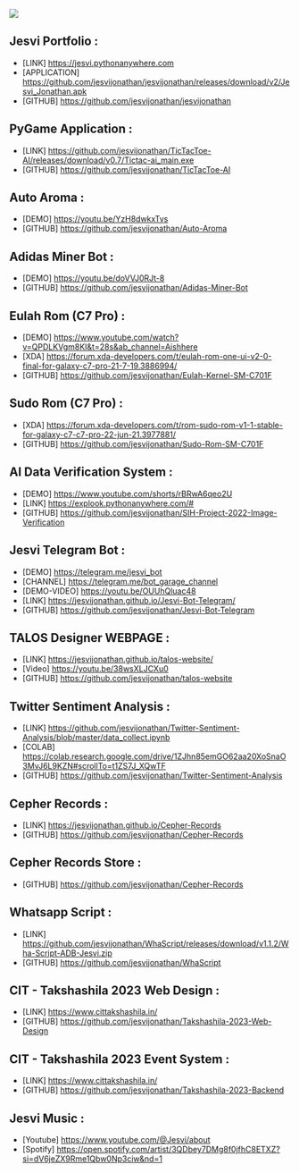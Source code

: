 

![](https://komarev.com/ghpvc/?username=jesvi)


## Jesvi Portfolio :<br>
* [LINK] https://jesvi.pythonanywhere.com
* [APPLICATION] https://github.com/jesvijonathan/jesvijonathan/releases/download/v2/Jesvi_Jonathan.apk
* [GITHUB] https://github.com/jesvijonathan/jesvijonathan

## PyGame Application : 
* [LINK] https://github.com/jesvijonathan/TicTacToe-AI/releases/download/v0.7/Tictac-ai_main.exe
* [GITHUB] https://github.com/jesvijonathan/TicTacToe-AI


## Auto Aroma :
* [DEMO] https://youtu.be/YzH8dwkxTvs
* [GITHUB] https://github.com/jesvijonathan/Auto-Aroma

## Adidas Miner Bot :
* [DEMO] https://youtu.be/doVVJ0RJt-8
* [GITHUB] https://github.com/jesvijonathan/Adidas-Miner-Bot


## Eulah Rom (C7 Pro) :
* [DEMO] https://www.youtube.com/watch?v=QPDLKVgm8KI&t=28s&ab_channel=Aishhere
* [XDA] https://forum.xda-developers.com/t/eulah-rom-one-ui-v2-0-final-for-galaxy-c7-pro-21-7-19.3886994/
* [GITHUB] https://github.com/jesvijonathan/Eulah-Kernel-SM-C701F

## Sudo Rom (C7 Pro) :
* [XDA] https://forum.xda-developers.com/t/rom-sudo-rom-v1-1-stable-for-galaxy-c7-c7-pro-22-jun-21.3977881/
* [GITHUB] https://github.com/jesvijonathan/Sudo-Rom-SM-C701F

## AI Data Verification System :
* [DEMO] https://www.youtube.com/shorts/rBRwA6qeo2U
* [LINK] https://explook.pythonanywhere.com/#
* [GITHUB] https://github.com/jesvijonathan/SIH-Project-2022-Image-Verification

## Jesvi Telegram Bot : 
* [DEMO] https://telegram.me/jesvi_bot
* [CHANNEL] https://telegram.me/bot_garage_channel
* [DEMO-VIDEO] https://youtu.be/OUUhQluac48
* [LINK] https://jesvijonathan.github.io/Jesvi-Bot-Telegram/
* [GITHUB] https://github.com/jesvijonathan/Jesvi-Bot-Telegram

## TALOS Designer WEBPAGE :
* [LINK] https://jesvijonathan.github.io/talos-website/
* [Video] https://youtu.be/38wsXLJCXu0
* [GITHUB] https://github.com/jesvijonathan/talos-website


## Twitter Sentiment Analysis : 
* [LINK] https://github.com/jesvijonathan/Twitter-Sentiment-Analysis/blob/master/data_collect.ipynb
* [COLAB] https://colab.research.google.com/drive/1ZJhn85emGO62aa20XoSnaO3MvJ6L9KZN#scrollTo=t1ZS7J_XQwTF
* [GITHUB] https://github.com/jesvijonathan/Twitter-Sentiment-Analysis

## Cepher Records : 
* [LINK] https://jesvijonathan.github.io/Cepher-Records
* [GITHUB] https://github.com/jesvijonathan/Cepher-Records

## Cepher Records Store : 
* [GITHUB] https://github.com/jesvijonathan/Cepher-Records

## Whatsapp Script :
* [LINK] https://github.com/jesvijonathan/WhaScript/releases/download/v1.1.2/Wha-Script-ADB-Jesvi.zip
* [GITHUB] https://github.com/jesvijonathan/WhaScript


## CIT - Takshashila 2023 Web Design :
* [LINK] https://www.cittakshashila.in/
* [GITHUB] https://github.com/jesvijonathan/Takshashila-2023-Web-Design

## CIT - Takshashila 2023 Event System : 
* [LINK] https://www.cittakshashila.in/
* [GITHUB]  https://github.com/jesvijonathan/Takshashila-2023-Backend


## Jesvi Music :
* [Youtube] https://www.youtube.com/@Jesvi/about
* [Spotify] https://open.spotify.com/artist/3QDbey7DMg8f0jfhC8ETXZ?si=dV6jeZX9Rme1Qbw0Np3ciw&nd=1


